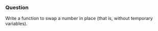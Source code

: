 ### Question

 Write a function to swap a number in place (that is, without temporary variables).
 

